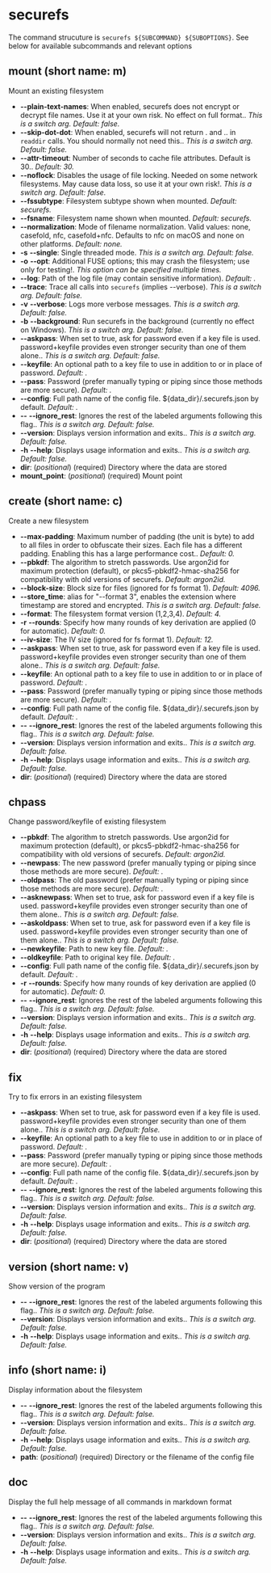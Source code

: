 # securefs
The command strucuture is `securefs ${SUBCOMMAND} ${SUBOPTIONS}`.
See below for available subcommands and relevant options

## mount (short name: m)
Mount an existing filesystem

- **--plain-text-names**: When enabled, securefs does not encrypt or decrypt file names. Use it at your own risk. No effect on full format.. *This is a switch arg. Default: false.*
- **--skip-dot-dot**: When enabled, securefs will not return . and .. in `readdir` calls. You should normally not need this.. *This is a switch arg. Default: false.*
- **--attr-timeout**: Number of seconds to cache file attributes. Default is 30.. *Default: 30.*
- **--noflock**: Disables the usage of file locking. Needed on some network filesystems. May cause data loss, so use it at your own risk!. *This is a switch arg. Default: false.*
- **--fssubtype**: Filesystem subtype shown when mounted. *Default: securefs.*
- **--fsname**: Filesystem name shown when mounted. *Default: securefs.*
- **--normalization**: Mode of filename normalization. Valid values: none, casefold, nfc, casefold+nfc. Defaults to nfc on macOS and none on other platforms. *Default: none.*
- **-s** **--single**: Single threaded mode. *This is a switch arg. Default: false.*
- **-o** **--opt**: Additional FUSE options; this may crash the filesystem; use only for testing!. *This option can be specified multiple times.*
- **--log**: Path of the log file (may contain sensitive information). *Default: .*
- **--trace**: Trace all calls into `securefs` (implies --verbose). *This is a switch arg. Default: false.*
- **-v** **--verbose**: Logs more verbose messages. *This is a switch arg. Default: false.*
- **-b** **--background**: Run securefs in the background (currently no effect on Windows). *This is a switch arg. Default: false.*
- **--askpass**: When set to true, ask for password even if a key file is used. password+keyfile provides even stronger security than one of them alone.. *This is a switch arg. Default: false.*
- **--keyfile**: An optional path to a key file to use in addition to or in place of password. *Default: .*
- **--pass**: Password (prefer manually typing or piping since those methods are more secure). *Default: .*
- **--config**: Full path name of the config file. ${data_dir}/.securefs.json by default. *Default: .*
- **--** **--ignore_rest**: Ignores the rest of the labeled arguments following this flag.. *This is a switch arg. Default: false.*
- **--version**: Displays version information and exits.. *This is a switch arg. Default: false.*
- **-h** **--help**: Displays usage information and exits.. *This is a switch arg. Default: false.*
- **dir**: (*positional*) (required)  Directory where the data are stored
- **mount_point**: (*positional*) (required)  Mount point
## create (short name: c)
Create a new filesystem

- **--max-padding**: Maximum number of padding (the unit is byte) to add to all files in order to obfuscate their sizes. Each file has a different padding. Enabling this has a large performance cost.. *Default: 0.*
- **--pbkdf**: The algorithm to stretch passwords. Use argon2id for maximum protection (default), or pkcs5-pbkdf2-hmac-sha256 for compatibility with old versions of securefs. *Default: argon2id.*
- **--block-size**: Block size for files (ignored for fs format 1). *Default: 4096.*
- **--store_time**: alias for "--format 3", enables the extension where timestamp are stored and encrypted. *This is a switch arg. Default: false.*
- **--format**: The filesystem format version (1,2,3,4). *Default: 4.*
- **-r** **--rounds**: Specify how many rounds of key derivation are applied (0 for automatic). *Default: 0.*
- **--iv-size**: The IV size (ignored for fs format 1). *Default: 12.*
- **--askpass**: When set to true, ask for password even if a key file is used. password+keyfile provides even stronger security than one of them alone.. *This is a switch arg. Default: false.*
- **--keyfile**: An optional path to a key file to use in addition to or in place of password. *Default: .*
- **--pass**: Password (prefer manually typing or piping since those methods are more secure). *Default: .*
- **--config**: Full path name of the config file. ${data_dir}/.securefs.json by default. *Default: .*
- **--** **--ignore_rest**: Ignores the rest of the labeled arguments following this flag.. *This is a switch arg. Default: false.*
- **--version**: Displays version information and exits.. *This is a switch arg. Default: false.*
- **-h** **--help**: Displays usage information and exits.. *This is a switch arg. Default: false.*
- **dir**: (*positional*) (required)  Directory where the data are stored
## chpass
Change password/keyfile of existing filesystem

- **--pbkdf**: The algorithm to stretch passwords. Use argon2id for maximum protection (default), or pkcs5-pbkdf2-hmac-sha256 for compatibility with old versions of securefs. *Default: argon2id.*
- **--newpass**: The new password (prefer manually typing or piping since those methods are more secure). *Default: .*
- **--oldpass**: The old password (prefer manually typing or piping since those methods are more secure). *Default: .*
- **--asknewpass**: When set to true, ask for password even if a key file is used. password+keyfile provides even stronger security than one of them alone.. *This is a switch arg. Default: false.*
- **--askoldpass**: When set to true, ask for password even if a key file is used. password+keyfile provides even stronger security than one of them alone.. *This is a switch arg. Default: false.*
- **--newkeyfile**: Path to new key file. *Default: .*
- **--oldkeyfile**: Path to original key file. *Default: .*
- **--config**: Full path name of the config file. ${data_dir}/.securefs.json by default. *Default: .*
- **-r** **--rounds**: Specify how many rounds of key derivation are applied (0 for automatic). *Default: 0.*
- **--** **--ignore_rest**: Ignores the rest of the labeled arguments following this flag.. *This is a switch arg. Default: false.*
- **--version**: Displays version information and exits.. *This is a switch arg. Default: false.*
- **-h** **--help**: Displays usage information and exits.. *This is a switch arg. Default: false.*
- **dir**: (*positional*) (required)  Directory where the data are stored
## fix
Try to fix errors in an existing filesystem

- **--askpass**: When set to true, ask for password even if a key file is used. password+keyfile provides even stronger security than one of them alone.. *This is a switch arg. Default: false.*
- **--keyfile**: An optional path to a key file to use in addition to or in place of password. *Default: .*
- **--pass**: Password (prefer manually typing or piping since those methods are more secure). *Default: .*
- **--config**: Full path name of the config file. ${data_dir}/.securefs.json by default. *Default: .*
- **--** **--ignore_rest**: Ignores the rest of the labeled arguments following this flag.. *This is a switch arg. Default: false.*
- **--version**: Displays version information and exits.. *This is a switch arg. Default: false.*
- **-h** **--help**: Displays usage information and exits.. *This is a switch arg. Default: false.*
- **dir**: (*positional*) (required)  Directory where the data are stored
## version (short name: v)
Show version of the program

- **--** **--ignore_rest**: Ignores the rest of the labeled arguments following this flag.. *This is a switch arg. Default: false.*
- **--version**: Displays version information and exits.. *This is a switch arg. Default: false.*
- **-h** **--help**: Displays usage information and exits.. *This is a switch arg. Default: false.*
## info (short name: i)
Display information about the filesystem

- **--** **--ignore_rest**: Ignores the rest of the labeled arguments following this flag.. *This is a switch arg. Default: false.*
- **--version**: Displays version information and exits.. *This is a switch arg. Default: false.*
- **-h** **--help**: Displays usage information and exits.. *This is a switch arg. Default: false.*
- **path**: (*positional*) (required)  Directory or the filename of the config file
## doc
Display the full help message of all commands in markdown format

- **--** **--ignore_rest**: Ignores the rest of the labeled arguments following this flag.. *This is a switch arg. Default: false.*
- **--version**: Displays version information and exits.. *This is a switch arg. Default: false.*
- **-h** **--help**: Displays usage information and exits.. *This is a switch arg. Default: false.*

